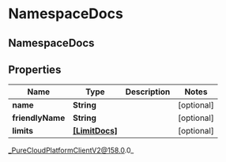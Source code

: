 # NamespaceDocs

## NamespaceDocs

## Properties

|Name | Type | Description | Notes|
|------------ | ------------- | ------------- | -------------|
| **name** | **String** |  | [optional] |
| **friendlyName** | **String** |  | [optional] |
| **limits** | [**[LimitDocs]**](LimitDocs) |  | [optional] |



_PureCloudPlatformClientV2@158.0.0_
